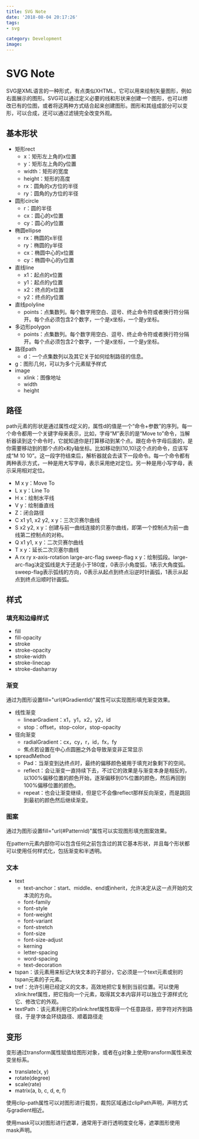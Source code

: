 ```yaml
---
title: SVG Note
date: '2018-08-04 20:17:26'
tags: 
- svg

category: Development
image:
---
```


# SVG Note

SVG是XML语言的一种形式，有点类似XHTML，它可以用来绘制矢量图形，例如右面展示的图形。SVG可以通过定义必要的线和形状来创建一个图形，也可以修改已有的位图，或者将这两种方式结合起来创建图形。图形和其组成部分可以变形，可以合成，还可以通过滤镜完全改变外观。

## 基本形状

- 矩形rect
    - x：矩形左上角的x位置
    - y：矩形左上角的y位置
    - width：矩形的宽度
    - height：矩形的高度
    - rx：圆角的x方位的半径
    - ry：圆角的y方位的半径
- 圆形circle
    - r：圆的半径
    - cx：圆心的x位置
    - cy：圆心的y位置
- 椭圆ellipse
    - rx：椭圆的x半径
    - ry：椭圆的y半径
    - cx：椭圆中心的x位置
    - cy：椭圆中心的y位置
- 直线line
    - x1：起点的x位置
    - y1：起点的y位置
    - x2：终点的x位置
    - y2：终点的y位置
- 直线polyline
    - points：点集数列。每个数字用空白、逗号、终止命令符或者换行符分隔开。每个点必须包含2个数字，一个是x坐标，一个是y坐标。
- 多边形polygon
    - points：点集数列。每个数字用空白、逗号、终止命令符或者换行符分隔开。每个点必须包含2个数字，一个是x坐标，一个是y坐标。
- 路径path
    - d：一个点集数列以及其它关于如何绘制路径的信息。
- g：图形几何，可以为多个元素赋予样式
- image
    - xlink：图像地址
    - width
    - height

## 路径

path元素的形状是通过属性d定义的，属性d的值是一个“命令+参数”的序列。每一个命令都用一个关键字母来表示，比如，字母“M”表示的是“Move to”命令，当解析器读到这个命令时，它就知道你是打算移动到某个点。跟在命令字母后面的，是你需要移动到的那个点的x和y轴坐标。比如移动到(10,10)这个点的命令，应该写成“M 10 10”。这一段字符结束后，解析器就会去读下一段命令。每一个命令都有两种表示方式，一种是用大写字母，表示采用绝对定位。另一种是用小写字母，表示采用相对定位。

- M x y：Move To
- L x y：Line To
- H x：绘制水平线
- V y：绘制垂直线
- Z：闭合路径
- C x1 y1, x2 y2, x y：三次贝赛尔曲线
- S x2 y2, x y：创建与前一曲线连接的贝塞尔曲线，即第一个控制点为前一曲线第二控制点的对称。
- Q x1 y1, x y：二次贝赛尔曲线
- T x y：延长二次贝塞尔曲线
- A rx ry x-axis-rotation large-arc-flag sweep-flag x y：绘制弧段。large-arc-flag决定弧线是大于还是小于180度，0表示小角度弧，1表示大角度弧。sweep-flag表示弧线的方向，0表示从起点到终点沿逆时针画弧，1表示从起点到终点沿顺时针画弧。

## 样式

### 填充和边缘样式

- fill
- fill-opacity
- stroke
- stroke-opacity
- stroke-width
- stroke-linecap
- stroke-dasharray

### 渐变

通过为图形设置fill="url(#GradientId)"属性可以实现图形填充渐变效果。

- 线性渐变
    - linearGradient：x1，y1，x2，y2，id
    - stop：offset，stop-color，stop-opacity
- 径向渐变
    - radialGradient：cx，cy，r，id，fx，fy
    - 焦点若设置在中心点圆圈之外会导致渐变非正常显示
- spreadMethod
    - Pad：当渐变到达终点时，最终的偏移颜色被用于填充对象剩下的空间。
    - reflect：会让渐变一直持续下去，不过它的效果是与渐变本身是相反的，以100%偏移位置的颜色开始，逐渐偏移到0%位置的颜色，然后再回到100%偏移位置的颜色。
    - repeat：也会让渐变继续，但是它不会像reflect那样反向渐变，而是跳回到最初的颜色然后继续渐变。

### 图案

通过为图形设置fill="url(#PatternId)"属性可以实现图形填充图案效果。

在pattern元素内部你可以包含任何之前包含过的其它基本形状，并且每个形状都可以使用任何样式化，包括渐变和半透明。

### 文本

- text
    - text-anchor：start、middle、end或inherit，允许决定从这一点开始的文本流的方向。
    - font-family
    - font-style
    - font-weight
    - font-variant
    - font-stretch
    - font-size
    - font-size-adjust
    - kerning
    - letter-spacing
    - word-spacing
    - text-decoration
- tspan：该元素用来标记大块文本的子部分，它必须是一个text元素或别的tspan元素的子元素。
- tref：允许引用已经定义的文本，高效地把它复制到当前位置。可以使用xlink:href属性，把它指向一个元素，取得其文本内容并可以独立于源样式化它、修改它的外观。
- textPath：该元素利用它的xlink:href属性取得一个任意路径，把字符对齐到路径，于是字体会环绕路径、顺着路径走

## 变形

变形通过transform属性赋值给图形对象，或者在g对象上使用transform属性来改变坐标系。

- translate(x, y)
- rotate(degree)
- scale(rate)
- matrix(a, b, c, d, e, f)

使用clip-path属性可以对图形进行裁剪，裁剪区域通过clipPath声明，声明方式与gradient相近。

使用mask可以对图形进行遮罩，通常用于进行透明度变化等，遮罩图形使用mask声明。